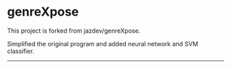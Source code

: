 # genreXpose

This project is forked from jazdev/genreXpose.

Simplified the original program and added neural network and SVM classifier.

---


